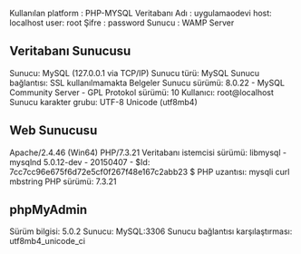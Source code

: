 Kullanılan platform : PHP-MYSQL
Veritabanı Adı : uygulamaodevi
host: localhost
user: root
Şifre : password
Sunucu : WAMP Server


Veritabanı Sunucusu
-------------------------
Sunucu: MySQL (127.0.0.1 via TCP/IP)
Sunucu türü: MySQL
Sunucu bağlantısı: SSL kullanılmamakta Belgeler
Sunucu sürümü: 8.0.22 - MySQL Community Server - GPL
Protokol sürümü: 10
Kullanıcı: root@localhost
Sunucu karakter grubu: UTF-8 Unicode (utf8mb4)

Web Sunucusu
-------------------------
Apache/2.4.46 (Win64) PHP/7.3.21
Veritabanı istemcisi sürümü: libmysql - mysqlnd 5.0.12-dev - 20150407 - $Id: 7cc7cc96e675f6d72e5cf0f267f48e167c2abb23 $
PHP uzantısı: mysqli curl mbstring
PHP sürümü: 7.3.21

phpMyAdmin
-----------------
Sürüm bilgisi: 5.0.2
Sunucu: MySQL:3306
Sunucu bağlantısı karşılaştırması: utf8mb4_unicode_ci
